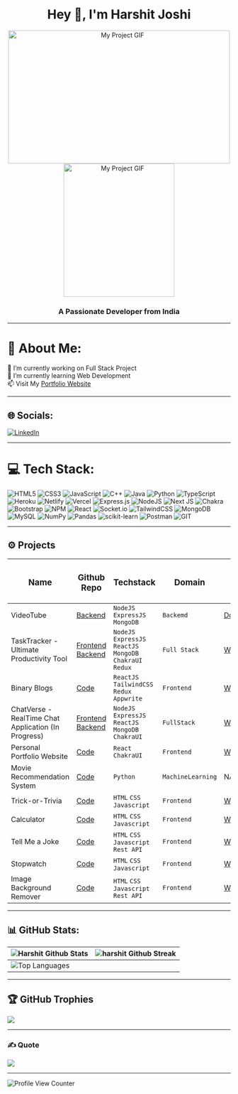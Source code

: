 <h1 align="center">Hey 👋, I'm Harshit Joshi</h1>
<p align="center"><img src="https://media.giphy.com/media/f3iwJFOVOwuy7K6FFw/giphy.gif" alt="My Project GIF" width="500" height="300">
<img src="https://media.giphy.com/media/VTtANKl0beDFQRLDTh/giphy.gif" alt="My Project GIF" width=250" height="300"></p>

<h3 align="center">A Passionate Developer from India</h3>

---

# 💫 About Me:
🔭 I’m currently working on Full Stack Project<br>🌱 I’m currently learning Web Development<br>📫 Visit My [Portfolio Website](https://harshitjoshi.netlify.app/)

---

## 🌐 Socials:
[![LinkedIn](https://img.shields.io/badge/LinkedIn-%230077B5.svg?logo=linkedin&logoColor=white)](https://linkedin.com/in/harshit-joshi-40953321b) 

---

# 💻 Tech Stack:
![HTML5](https://img.shields.io/badge/html5-%23E34F26.svg?style=for-the-badge&logo=html5&logoColor=white) ![CSS3](https://img.shields.io/badge/css3-%231572B6.svg?style=for-the-badge&logo=css3&logoColor=white) ![JavaScript](https://img.shields.io/badge/javascript-%23323330.svg?style=for-the-badge&logo=javascript&logoColor=%23F7DF1E) ![C++](https://img.shields.io/badge/c++-%2300599C.svg?style=for-the-badge&logo=c%2B%2B&logoColor=white) ![Java](https://img.shields.io/badge/java-%23ED8B00.svg?style=for-the-badge&logo=java&logoColor=white) ![Python](https://img.shields.io/badge/python-3670A0?style=for-the-badge&logo=python&logoColor=ffdd54) ![TypeScript](https://img.shields.io/badge/typescript-%23007ACC.svg?style=for-the-badge&logo=typescript&logoColor=white) ![Heroku](https://img.shields.io/badge/heroku-%23430098.svg?style=for-the-badge&logo=heroku&logoColor=white) ![Netlify](https://img.shields.io/badge/netlify-%23000000.svg?style=for-the-badge&logo=netlify&logoColor=#00C7B7) ![Vercel](https://img.shields.io/badge/vercel-%23000000.svg?style=for-the-badge&logo=vercel&logoColor=white) ![Express.js](https://img.shields.io/badge/express.js-%23404d59.svg?style=for-the-badge&logo=express&logoColor=%2361DAFB) ![NodeJS](https://img.shields.io/badge/node.js-6DA55F?style=for-the-badge&logo=node.js&logoColor=white) ![Next JS](https://img.shields.io/badge/Next-black?style=for-the-badge&logo=next.js&logoColor=white) ![Chakra](https://img.shields.io/badge/chakra-%234ED1C5.svg?style=for-the-badge&logo=chakraui&logoColor=white) ![Bootstrap](https://img.shields.io/badge/bootstrap-%23563D7C.svg?style=for-the-badge&logo=bootstrap&logoColor=white) ![NPM](https://img.shields.io/badge/NPM-%23000000.svg?style=for-the-badge&logo=npm&logoColor=white) ![React](https://img.shields.io/badge/react-%2320232a.svg?style=for-the-badge&logo=react&logoColor=%2361DAFB) ![Socket.io](https://img.shields.io/badge/Socket.io-black?style=for-the-badge&logo=socket.io&badgeColor=010101) ![TailwindCSS](https://img.shields.io/badge/tailwindcss-%2338B2AC.svg?style=for-the-badge&logo=tailwind-css&logoColor=white) ![MongoDB](https://img.shields.io/badge/MongoDB-%234ea94b.svg?style=for-the-badge&logo=mongodb&logoColor=white) ![MySQL](https://img.shields.io/badge/mysql-%2300f.svg?style=for-the-badge&logo=mysql&logoColor=white) ![NumPy](https://img.shields.io/badge/numpy-%23013243.svg?style=for-the-badge&logo=numpy&logoColor=white) ![Pandas](https://img.shields.io/badge/pandas-%23150458.svg?style=for-the-badge&logo=pandas&logoColor=white) ![scikit-learn](https://img.shields.io/badge/scikit--learn-%23F7931E.svg?style=for-the-badge&logo=scikit-learn&logoColor=white) ![Postman](https://img.shields.io/badge/Postman-FF6C37?style=for-the-badge&logo=postman&logoColor=white) ![GIT](https://img.shields.io/badge/Git-fc6d26?style=for-the-badge&logo=git&logoColor=white)

---

<h2>⚙️ Projects  </h2>
<div align = "center">

| <h3>Name</h3> | <h3>Github Repo</h3> | <h3>Techstack</h3> | <h3>Domain</h3> | <h3>Live</h3> | 
|-----------|-----------|-----------|-----------|-----------|
| VideoTube | [Backend](https://github.com/Harshit-3905/VideoTube-Backend) | ```NodeJS``` ```ExpressJS``` ```MongoDB``` | ```Backemd``` | [Documentation](https://documenter.getpostman.com/view/25112902/2s9Yywdz2v)
| TaskTracker - Ultimate Productivity Tool | [Frontend](https://github.com/Harshit-3905/Task_Tracker)  [Backend](https://github.com/Harshit-3905/Task_Tracker_Backend) | ```NodeJS``` ```ExpressJS``` ```ReactJS``` ```MongoDB``` ```ChakraUI``` ```Redux``` | ```Full Stack``` | [Website](https://task-tracker-us2h.onrender.com)
| Binary Blogs | [Code](https://github.com/Harshit-3905/Binary-Blogs)  |  ```ReactJS``` ```TailwindCSS``` ```Redux``` ```Appwrite``` | ```Frontend``` | [Website](https://binary-blogs.onrender.com/)
| ChatVerse - RealTime Chat Application (In Progress) | [Frontend](https://github.com/Harshit-3905/ChatVerse-Frontend) [Backend](https://github.com/Harshit-3905/ChatVerse-Backend) | ```NodeJS``` ```ExpressJS``` ```ReactJS``` ```MongoDB``` ```ChakraUI``` | ```FullStack``` | [Website]() |
| Personal Portfolio Website | [Code](https://github.com/Harshit-3905/Portfolio_Website) | ```React``` ```ChakraUI```| ```Frontend```|  [Website](https://harshitjoshi.netlify.app/) |
| Movie Recommendation System | [Code](https://github.com/Harshit-3905/Movie-Recommendation-System) | ```Python```  | ```MachineLearning``` | NA |
| Trick-or-Trivia | [Code](https://github.com/Harshit-3905/Trick-Or-Trivia) | ```HTML``` ```CSS``` ```Javascript```| ```Frontend```|  [Website](https://trick-or-trivia.vercel.app/) |
| Calculator  | [Code](https://github.com/Harshit-3905/Calculator) | ```HTML``` ```CSS``` ```Javascript```| ```Frontend```| [Website](https://harshitjoshi-calculator.netlify.app/) |
| Tell Me a Joke | [Code](https://github.com/Harshit-3905/Tell_Me_A_Joke) | ```HTML``` ```CSS``` ```Javascript``` ```Rest API```| ```Frontend```| [Website](https://harshitjoshi-tellmeajoke.netlify.app/) |
| Stopwatch | [Code](https://github.com/Harshit-3905/Stopwatch) | ```HTML``` ```CSS``` ```Javascript```|```Frontend```| [Website](https://harshitjoshi-stopwatch.netlify.app/) |
| Image Background Remover | [Code](https://github.com/Harshit-3905/Image_Background_Remover) | ```HTML``` ```CSS``` ```Javascript``` ```Rest API``` |```Frontend```| [Website](https://harshitjoshi-imagebackgroundremover.netlify.app/) |
</div>

---
  
<h2> 📊 GitHub Stats: </h2>
<div align = "center">

| ![Harshit Github Stats](https://github-readme-stats.vercel.app/api?username=Harshit-3905&theme=chartreuse-dark&hide_border=false&include_all_commits=true&count_private=true)<br/> | ![harshit Github Streak](https://github-readme-streak-stats.herokuapp.com/?user=Harshit-3905&theme=chartreuse-dark&hide_border=false)<br/>
|-----------------------------------------------------------------|-----------------------------------------------------------------|
| ![Top Languages](https://github-readme-stats.vercel.app/api/top-langs/?username=Harshit-3905&theme=chartreuse-dark&hide_border=false&include_all_commits=true&count_private=true&layout=compact) |
</p>
</div>

---

## 🏆 GitHub Trophies

![](https://github-profile-trophy.vercel.app/?username=Harshit-3905&theme=dracula&no-frame=false&no-bg=true&margin-w=4)

---

### ✍️ Quote

![](https://quotes-github-readme.vercel.app/api?type=horizontal&theme=radical)

---

![Profile View Counter](https://komarev.com/ghpvc/?username=Harshit-3905)
